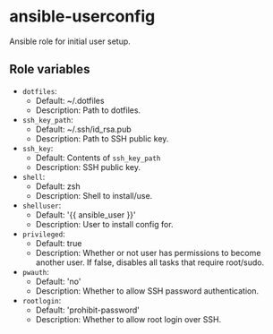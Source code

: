 # ansible-userconfig
Ansible role for initial user setup.
## Role variables
 - `dotfiles`:
   - Default: ~/.dotfiles
   - Description: Path to dotfiles.
 - `ssh_key_path`:
   - Default: ~/.ssh/id_rsa.pub
   - Description: Path to SSH public key.
 - `ssh_key`:
   - Default: Contents of `ssh_key_path`
   - Description: SSH public key.
 - `shell`:
   - Default: zsh
   - Description: Shell to install/use.
 - `shelluser`:
   - Default: '{{ ansible_user }}'
   - Description: User to install config for.
 - `privileged`:
   - Default: true
   - Description: Whether or not user has permissions to become another user. If false, disables all tasks that require root/sudo.
 - `pwauth`:
   - Default: 'no'
   - Description: Whether to allow SSH password authentication.
 - `rootlogin`:
   - Default: 'prohibit-password'
   - Description: Whether to allow root login over SSH.